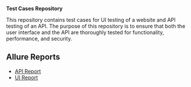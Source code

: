 **Test Cases Repository**

This repository contains test cases for UI testing of a website and API testing of an API. The purpose of this repository is to ensure that both the user interface and the API are thoroughly tested for functionality, performance, and security.

## Allure Reports

- [API Report](https://RashiniNethmini.github.io/ITQA-API-UI-Testing/api-report/)
- [UI Report](https://RashiniNethmini.github.io/ITQA-API-UI-Testing/ui-report/)